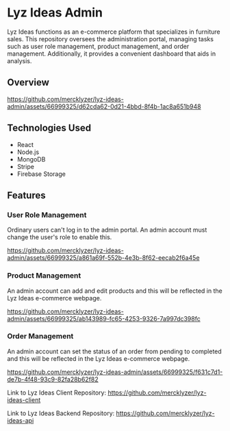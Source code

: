 # Lyz Ideas Admin

Lyz Ideas functions as an e-commerce platform that specializes in furniture sales. This repository oversees the administration portal, managing tasks such as user role management, product management, and order management. Additionally, it provides a convenient dashboard that aids in analysis.

## Overview
https://github.com/mercklyzer/lyz-ideas-admin/assets/66999325/d62cda62-0d21-4bbd-8f4b-1ac8a651b948

## Technologies Used
* React
* Node.js
* MongoDB
* Stripe
* Firebase Storage

## Features
### User Role Management
Ordinary users can't log in to the admin portal. An admin account must change the user's role to enable this.

https://github.com/mercklyzer/lyz-ideas-admin/assets/66999325/a861a69f-552b-4e3b-8f62-eecab2f6a45e

### Product Management
An admin account can add and edit products and this will be reflected in the Lyz Ideas e-commerce webpage.

https://github.com/mercklyzer/lyz-ideas-admin/assets/66999325/ab143989-fc65-4253-9326-7a997dc398fc

### Order Management
An admin account can set the status of an order from pending to completed and this will be reflected in the Lyz Ideas e-commerce webpage.

https://github.com/mercklyzer/lyz-ideas-admin/assets/66999325/f631c7d1-de7b-4f48-93c9-82fa28b62f82

Link to Lyz Ideas Client Repository: https://github.com/mercklyzer/lyz-ideas-client

Link to Lyz Ideas Backend Repository: https://github.com/mercklyzer/lyz-ideas-api








